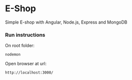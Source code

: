 # E-Shop

Simple E-shop with Angular, Node.js, Express and MongoDB

### Run instructions
On root folder:
```
nodemon
```
Open browser at url:
```
http://localhost:3000/
```